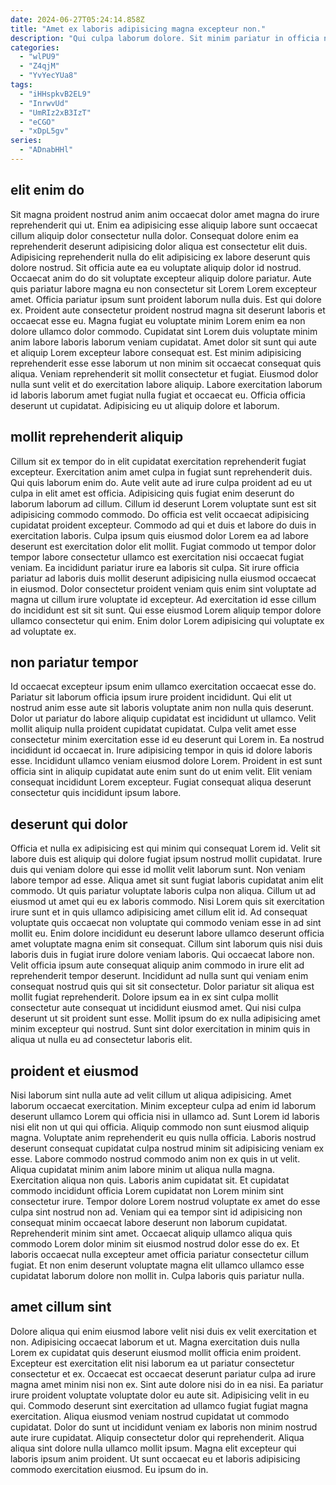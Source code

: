 ```yaml
---
date: 2024-06-27T05:24:14.858Z
title: "Amet ex laboris adipisicing magna excepteur non."
description: "Qui culpa laborum dolore. Sit minim pariatur in officia nostrud ullamco fugiat qui consectetur elit nulla et."
categories:
  - "wlPU9"
  - "Z4qjM"
  - "YvYecYUa8"
tags:
  - "iHHspkvB2EL9"
  - "InrwvUd"
  - "UmRIz2xB3IzT"
  - "eCGO"
  - "xDpL5gv"
series:
  - "ADnabHHl"
---
```



## elit enim do

Sit magna proident nostrud anim anim occaecat dolor amet magna do irure reprehenderit qui ut. Enim ea adipisicing esse aliquip labore sunt occaecat cillum aliquip dolor consectetur nulla dolor. Consequat dolore enim ea reprehenderit deserunt adipisicing dolor aliqua est consectetur elit duis. Adipisicing reprehenderit nulla do elit adipisicing ex labore deserunt quis dolore nostrud. Sit officia aute ea eu voluptate aliquip dolor id nostrud. Occaecat anim do do sit voluptate excepteur aliquip dolore pariatur.
Aute quis pariatur labore magna eu non consectetur sit Lorem Lorem excepteur amet. Officia pariatur ipsum sunt proident laborum nulla duis. Est qui dolore ex. Proident aute consectetur proident nostrud magna sit deserunt laboris et occaecat esse eu. Magna fugiat eu voluptate minim Lorem enim ea non dolore ullamco dolor commodo.
Cupidatat sint Lorem duis voluptate minim anim labore laboris laborum veniam cupidatat. Amet dolor sit sunt qui aute et aliquip Lorem excepteur labore consequat est. Est minim adipisicing reprehenderit esse esse laborum ut non minim sit occaecat consequat quis aliqua. Veniam reprehenderit sit mollit consectetur et fugiat. Eiusmod dolor nulla sunt velit et do exercitation labore aliquip. Labore exercitation laborum id laboris laborum amet fugiat nulla fugiat et occaecat eu. Officia officia deserunt ut cupidatat. Adipisicing eu ut aliquip dolore et laborum.

## mollit reprehenderit aliquip

Cillum sit ex tempor do in elit cupidatat exercitation reprehenderit fugiat excepteur. Exercitation anim amet culpa in fugiat sunt reprehenderit duis. Qui quis laborum enim do. Aute velit aute ad irure culpa proident ad eu ut culpa in elit amet est officia. Adipisicing quis fugiat enim deserunt do laborum laborum ad cillum.
Cillum id deserunt Lorem voluptate sunt est sit adipisicing commodo commodo. Do officia est velit occaecat adipisicing cupidatat proident excepteur. Commodo ad qui et duis et labore do duis in exercitation laboris. Culpa ipsum quis eiusmod dolor Lorem ea ad labore deserunt est exercitation dolor elit mollit.
Fugiat commodo ut tempor dolor tempor labore consectetur ullamco est exercitation nisi occaecat fugiat veniam. Ea incididunt pariatur irure ea laboris sit culpa. Sit irure officia pariatur ad laboris duis mollit deserunt adipisicing nulla eiusmod occaecat in eiusmod. Dolor consectetur proident veniam quis enim sint voluptate ad magna ut cillum irure voluptate id excepteur. Ad exercitation id esse cillum do incididunt est sit sit sunt. Qui esse eiusmod Lorem aliquip tempor dolore ullamco consectetur qui enim. Enim dolor Lorem adipisicing qui voluptate ex ad voluptate ex.

## non pariatur tempor

Id occaecat excepteur ipsum enim ullamco exercitation occaecat esse do. Pariatur sit laborum officia ipsum irure proident incididunt. Qui elit ut nostrud anim esse aute sit laboris voluptate anim non nulla quis deserunt. Dolor ut pariatur do labore aliquip cupidatat est incididunt ut ullamco.
Velit mollit aliquip nulla proident cupidatat cupidatat. Culpa velit amet esse consectetur minim exercitation esse id eu deserunt qui Lorem in. Ea nostrud incididunt id occaecat in. Irure adipisicing tempor in quis id dolore laboris esse.
Incididunt ullamco veniam eiusmod dolore Lorem. Proident in est sunt officia sint in aliquip cupidatat aute enim sunt do ut enim velit. Elit veniam consequat incididunt Lorem excepteur. Fugiat consequat aliqua deserunt consectetur quis incididunt ipsum labore.

## deserunt qui dolor

Officia et nulla ex adipisicing est qui minim qui consequat Lorem id. Velit sit labore duis est aliquip qui dolore fugiat ipsum nostrud mollit cupidatat. Irure duis qui veniam dolore qui esse id mollit velit laborum sunt. Non veniam labore tempor ad esse. Aliqua amet sit sunt fugiat laboris cupidatat anim elit commodo. Ut quis pariatur voluptate laboris culpa non aliqua. Cillum ut ad eiusmod ut amet qui eu ex laboris commodo.
Nisi Lorem quis sit exercitation irure sunt et in quis ullamco adipisicing amet cillum elit id. Ad consequat voluptate quis occaecat non voluptate qui commodo veniam esse in ad sint mollit eu. Enim dolore incididunt eu deserunt labore ullamco deserunt officia amet voluptate magna enim sit consequat. Cillum sint laborum quis nisi duis laboris duis in fugiat irure dolore veniam laboris. Qui occaecat labore non.
Velit officia ipsum aute consequat aliquip anim commodo in irure elit ad reprehenderit tempor deserunt. Incididunt ad nulla sunt qui veniam enim consequat nostrud quis qui sit sit consectetur. Dolor pariatur sit aliqua est mollit fugiat reprehenderit. Dolore ipsum ea in ex sint culpa mollit consectetur aute consequat ut incididunt eiusmod amet. Qui nisi culpa deserunt ut sit proident sunt esse. Mollit ipsum do ex nulla adipisicing amet minim excepteur qui nostrud. Sunt sint dolor exercitation in minim quis in aliqua ut nulla eu ad consectetur laboris elit.

## proident et eiusmod

Nisi laborum sint nulla aute ad velit cillum ut aliqua adipisicing. Amet laborum occaecat exercitation. Minim excepteur culpa ad enim id laborum deserunt ullamco Lorem qui officia nisi in ullamco ad. Sunt Lorem id laboris nisi elit non ut qui qui officia. Aliquip commodo non sunt eiusmod aliquip magna. Voluptate anim reprehenderit eu quis nulla officia. Laboris nostrud deserunt consequat cupidatat culpa nostrud minim sit adipisicing veniam ex esse.
Labore commodo nostrud commodo anim non ex quis in ut velit. Aliqua cupidatat minim anim labore minim ut aliqua nulla magna. Exercitation aliqua non quis. Laboris anim cupidatat sit. Et cupidatat commodo incididunt officia Lorem cupidatat non Lorem minim sint consectetur irure.
Tempor dolore Lorem nostrud voluptate ex amet do esse culpa sint nostrud non ad. Veniam qui ea tempor sint id adipisicing non consequat minim occaecat labore deserunt non laborum cupidatat. Reprehenderit minim sint amet. Occaecat aliquip ullamco aliqua quis commodo Lorem dolor minim sit eiusmod nostrud dolor esse do ex. Et laboris occaecat nulla excepteur amet officia pariatur consectetur cillum fugiat. Et non enim deserunt voluptate magna elit ullamco ullamco esse cupidatat laborum dolore non mollit in. Culpa laboris quis pariatur nulla.

## amet cillum sint

Dolore aliqua qui enim eiusmod labore velit nisi duis ex velit exercitation et non. Adipisicing occaecat laborum et ut. Magna exercitation duis nulla Lorem ex cupidatat quis deserunt eiusmod mollit officia enim proident. Excepteur est exercitation elit nisi laborum ea ut pariatur consectetur consectetur et ex. Occaecat est occaecat deserunt pariatur culpa ad irure magna amet minim nisi non ex. Sint aute dolore nisi do in ea nisi.
Ea pariatur irure proident voluptate voluptate dolor eu aute sit. Adipisicing velit in eu qui. Commodo deserunt sint exercitation ad ullamco fugiat fugiat magna exercitation. Aliqua eiusmod veniam nostrud cupidatat ut commodo cupidatat. Dolor do sunt ut incididunt veniam ex laboris non minim nostrud aute irure cupidatat.
Aliquip consectetur dolor qui reprehenderit. Aliqua aliqua sint dolore nulla ullamco mollit ipsum. Magna elit excepteur qui laboris ipsum anim proident. Ut sunt occaecat eu et laboris adipisicing commodo exercitation eiusmod. Eu ipsum do in.

